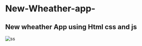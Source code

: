 # New-Wheather-app-
## New wheather App using Html css and js 


![ss](https://user-images.githubusercontent.com/125033123/227794999-1cf89866-ba85-43db-bfda-b3f88d758f7c.jpg)
